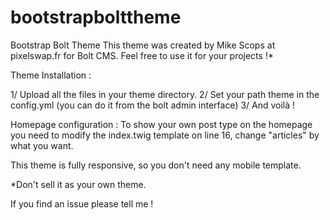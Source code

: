 bootstrapbolttheme
==================

Bootstrap Bolt Theme
This theme was created by Mike Scops at pixelswap.fr for Bolt CMS. Feel free to use it for your projects !*

Theme Installation :

1/ Upload all the files in your theme directory.
2/ Set your path theme in the config.yml (you can do it from the bolt admin interface)
3/ And voilà !

Homepage configuration :
To show your own post type on the homepage you need to modify the index.twig template on line 16, change "articles" by what you want.

This theme is fully responsive, so you don't need any mobile template.

*Don't sell it as your own theme.

If you find an issue please tell me !
